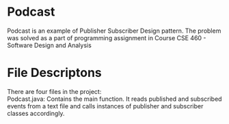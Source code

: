 # Podcast
Podcast is an example of Publisher Subscriber Design pattern. 
The problem was solved as a part of programming assignment in Course CSE 460 - Software Design and Analysis

# File Descriptons
There are four files in the project:  
Podcast.java: Contains the main function. It reads published and subscribed events from a text file and calls instances of publisher and subscriber classes accordingly.

